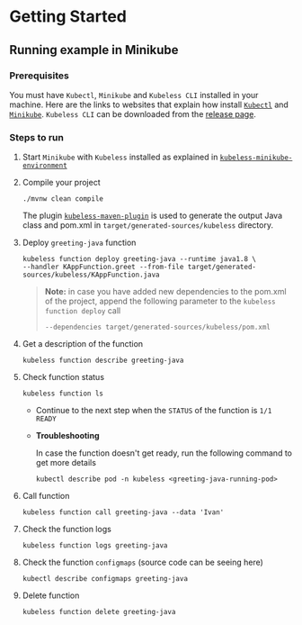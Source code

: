# Getting Started

## Running example in Minikube

### Prerequisites

You must have `Kubectl`, `Minikube` and `Kubeless CLI` installed in your machine. Here are the links to websites that explain how install [`Kubectl`](https://kubernetes.io/docs/tasks/tools/install-kubectl/) and [`Minikube`](https://kubernetes.io/docs/tasks/tools/install-minikube/). `Kubeless CLI` can be downloaded from the [release page](https://github.com/kubeless/kubeless/releases).

### Steps to run

1. Start `Minikube` with `Kubeless` installed as explained in [`kubeless-minikube-environment`](https://github.com/ivangfr/kubeless-minikube-environment#start-environment)

1. Compile your project
   ```
   ./mvnw clean compile
   ```
   The plugin [`kubeless-maven-plugin`](https://github.com/ivangfr/kubeless-maven-plugin) is used to generate the output Java class and pom.xml in `target/generated-sources/kubeless` directory.
   
1. Deploy `greeting-java` function
   ```
   kubeless function deploy greeting-java --runtime java1.8 \
   --handler KAppFunction.greet --from-file target/generated-sources/kubeless/KAppFunction.java
   ```
   > **Note:** in case you have added new dependencies to the pom.xml of the project, append the following parameter to the `kubeless function deploy` call
   > ```
   > --dependencies target/generated-sources/kubeless/pom.xml
   > ```

1. Get a description of the function
   ```
   kubeless function describe greeting-java
   ```

1. Check function status
   ```
   kubeless function ls
   ```
   - Continue to the next step when the `STATUS` of the function is `1/1 READY`

   - **Troubleshooting**

     In case the function doesn't get ready, run the following command to get more details
     ```
     kubectl describe pod -n kubeless <greeting-java-running-pod>
     ```

1. Call function
   ```
   kubeless function call greeting-java --data 'Ivan'
   ````

1. Check the function logs
   ```
   kubeless function logs greeting-java
   ```

1. Check the function `configmaps` (source code can be seeing here)
   ```
   kubectl describe configmaps greeting-java
   ```

1. Delete function
   ```
   kubeless function delete greeting-java
   ```
